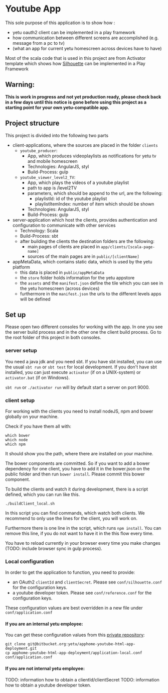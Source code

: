 # Youtube App
This sole purpose of this application is to show how :

* yetu oauth2 client can be implemented in a play framework
* how communication between different screens are accomplished (e.g. message from a pc to tv)
* (what an app for current yetu homescreen across devices have to have)

Most of the scala code that is used in this project are from Activator template which shows how [Silhouette](https://github.com/mohiva/play-silhouette)  can be implemented in a Play Framework

## Warning:

**This is work in progress and not yet production ready, please check back in a few days until this notice is gone before using this project as a starting point for your own yetu-compatible app.**

## Project structure
This project is divided into the following two parts

* client-applications, where the sources are placed in the folder `clients`
    * `youtube_producer`:
        * App, which produces videoplaylists as notifications for yetu tv and mobile homescreen
        * Technologies: AngularJS, styl
        * Build-Process: gulp
    * `youtube_viewer_level2_TV`:
        * App, which plays the videos of a youtube playlist
        * path to app is /level2TV
        * parameters, which should be append to the url, are the following:
            * playlistId: id of the youtube playlist
            * playlistItemIndex: number of item which should be shown
        * Technologies: AngularJS, styl
        * Build-Process: gulp
* server-application which host the clients, provides authentication and configuration to communicate with other services
    * Technology: Scala
    * Build-Process: sbt
    * after building the clients the destination folders are the following:
        * main pages of clients are placed in `app/clients/[scala-page-name]`
        * sources of the main pages are in `public/[clientName]`
* appMetaData, which contains static data, which is used by the yetu platform
    * this data is placed in `public/appMetaData`
    * the `store` folder holds information for the yetu appstore
    * the `assets` and the `manifest.json` define the tile which you can see in the yetu homescreen (across devices)
    * furthermore in the `manifest.json` the urls to the different levels apps will be defined
    
## Set up

Please open two different consoles for working with the app. In one you see the server build process
and in the other one the client build process. Go to the root folder of this project in both consoles.

### server setup

You need a java jdk and you need sbt. If you have sbt installed, you can use the usual `sbt run` or `sbt test` for local development.
If you don't have sbt installed, you can just execute `activator` (if on a UNIX-system) or `activator.bat` (if on Windows).

`sbt run` or `./activator run` will by default start a server on port 9000.

### client setup

For working with the clients you need to install nodeJS, npm and bower globally on your machine.

Check if you have them all with:
```
which bower
which node
which npm
```
It should show you the path, where there are installed on your machine.

The bower components are committed. So if you want to add a bower dependency for one client, you have to 
add it in the bower.json on the public folder and then run `bower install`. Please commit this bower component.

To build the clients and watch it during development, there is a script defined, which you can run like this.

```
./buildClient_local.sh
```

In this script you can find commands, which watch both clients. We recommend to only use the lines for the client, you
will work on.

Furthermore there is one line in the script, which runs `npm install`. You can remove this line, if you do not want to have it
in the this flow every time.

You have to reload currently in your browser every time you make changes (TODO: include browser sync in gulp process).

### Local configuration

In order to get the application to function, you need to provide:

- an OAuth2 `clientId` and `clientSecret`. Please see `conf/silhouette.conf` for the configuration keys.
- a youtube developer token. Please see `conf/reference.conf` for the configuration keys.

These configuration values are best overridden in a new file under `conf/application.conf`

#### If you are an internal yetu employee:

You can get these configuration values from this [private repository](https://bitbucket.org/yetu/apphome-youtube-html-app-deployment):

```
git clone git@bitbucket.org:yetu/apphome-youtube-html-app-deployment.git
cp apphome-youtube-html-app-deployment/application-local.conf conf/application.conf
```

#### If you are not internal yetu employee:

TODO: information how to obtain a clientId/clientSecret
TODO: information how to obtain a youtube developer token.